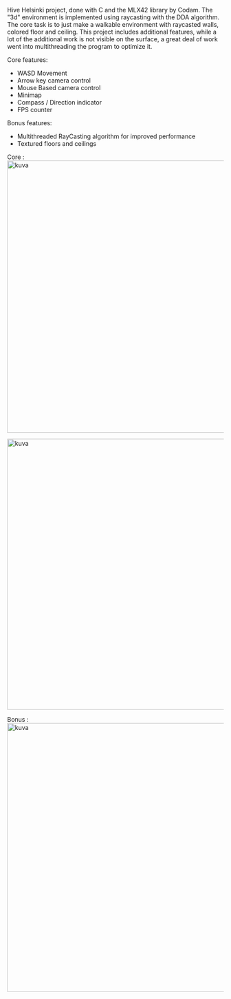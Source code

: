 Hive Helsinki project, done with C and the MLX42 library by Codam. The "3d" environment is implemented using raycasting with the DDA algorithm. The core task is to just make a walkable environment with raycasted walls, colored floor and ceiling. This project includes additional features, while a lot of the additional work is not visible on the surface, a great deal of work went into multithreading the program to optimize it.

Core features:

- WASD Movement
- Arrow key camera control
- Mouse Based camera control
- Minimap
- Compass / Direction indicator
- FPS counter

Bonus features:

- Multithreaded RayCasting algorithm for improved performance
- Textured floors and ceilings

Core :
<img width="800" height="633" alt="kuva" src="https://github.com/user-attachments/assets/45e9bdb4-2776-4848-97f0-e95c8da62568" />

<img width="799" height="630" alt="kuva" src="https://github.com/user-attachments/assets/28a295c3-23cb-4fb5-b323-3cbf2a087a13" />

Bonus :
<img width="799" height="625" alt="kuva" src="https://github.com/user-attachments/assets/74510d94-b2f2-47af-815c-de709c334995" />
